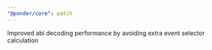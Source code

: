 ```yaml
---
"@ponder/core": patch
---
```


Improved abi decoding performance by avoiding extra event selector calculation
